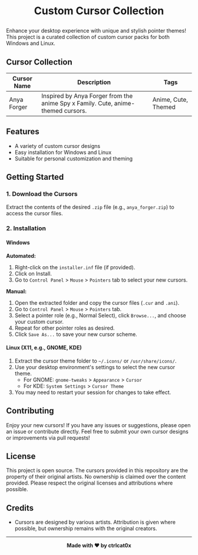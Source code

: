 # <p align="center">Custom Cursor Collection</p>
Enhance your desktop experience with unique and stylish pointer themes! This project is a curated collection of custom cursor packs for both Windows and Linux.

## Cursor Collection

| Cursor Name  | Description                                                                 | Tags                |
|--------------|-----------------------------------------------------------------------------|---------------------|
| Anya Forger  | Inspired by Anya Forger from the anime Spy x Family. Cute, anime-themed cursors. | Anime, Cute, Themed |

## Features
- A variety of custom cursor designs
- Easy installation for Windows and Linux
- Suitable for personal customization and theming

## Getting Started

### 1. Download the Cursors
Extract the contents of the desired `.zip` file (e.g., `anya_forger.zip`) to access the cursor files.

### 2. Installation

#### Windows
**Automated:**
1. Right-click on the `installer.inf` file (if provided).
2. Click on Install.
3. Go to `Control Panel` > `Mouse` > `Pointers` tab to select your new cursors.

**Manual:**
1. Open the extracted folder and copy the cursor files (`.cur` and `.ani`).
2. Go to `Control Panel` > `Mouse` > `Pointers` tab.
3. Select a pointer role (e.g., Normal Select), click `Browse...`, and choose your custom cursor.
4. Repeat for other pointer roles as desired.
5. Click `Save As...` to save your new cursor scheme.

#### Linux (X11, e.g., GNOME, KDE)
1. Extract the cursor theme folder to `~/.icons/` or `/usr/share/icons/`.
2. Use your desktop environment's settings to select the new cursor theme.
   - For GNOME: `gnome-tweaks` > `Appearance` > `Cursor`
   - For KDE: `System Settings` > `Cursor Theme`
3. You may need to restart your session for changes to take effect.

## Contributing
Enjoy your new cursors! If you have any issues or suggestions, please open an issue or contribute directly. Feel free to submit your own cursor designs or improvements via pull requests!

## License
This project is open source. The cursors provided in this repository are the property of their original artists. No ownership is claimed over the content provided. Please respect the original licenses and attributions where possible.

## Credits
- Cursors are designed by various artists. Attribution is given where possible, but ownership remains with the original creators.
---
<p align="center">
  <strong>Made with ❤️ by ctrlcat0x</strong>
</p> 